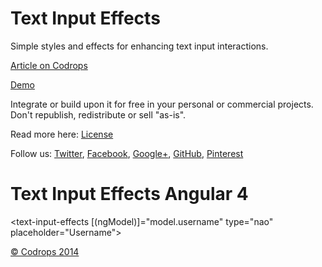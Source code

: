 Text Input Effects
=========

Simple styles and effects for enhancing text input interactions.

[Article on Codrops](http://tympanus.net/codrops/2015/01/08/inspiration-text-input-effects/)

[Demo](http://tympanus.net/Development/TextInputEffects/)

Integrate or build upon it for free in your personal or commercial projects. Don't republish, redistribute or sell "as-is". 

Read more here: [License](http://tympanus.net/codrops/licensing/)

Follow us: [Twitter](http://www.twitter.com/codrops), [Facebook](http://www.facebook.com/pages/Codrops/159107397912), [Google+](https://plus.google.com/101095823814290637419), [GitHub](https://github.com/codrops), [Pinterest](http://www.pinterest.com/codrops/)


Text Input Effects Angular 4
=========
<text-input-effects [(ngModel)]="model.username" type="nao" placeholder="Username"></text-input-effects>

[© Codrops 2014](http://www.codrops.com)
